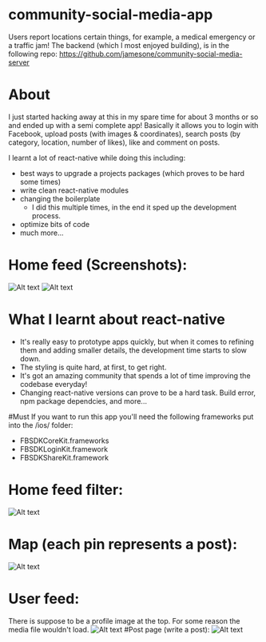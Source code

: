# community-social-media-app
Users report locations certain things, for example, a medical emergency or a traffic jam!
The backend (which I most enjoyed building), is in the following repo:
https://github.com/jamesone/community-social-media-server

# About
I just started hacking away at this in my spare time for about 3 months or so and ended up with a semi complete app!
Basically it allows you to login with Facebook, upload posts (with images & coordinates), search posts (by category, location, number of likes), like and comment on posts.

I learnt a lot of react-native while doing this including:
- best ways to upgrade a projects packages (which proves to be hard some times)
- write clean react-native modules
- changing the boilerplate
  + I did this multiple times, in the end it sped up the development process.
- optimize bits of code
- much more...

# Home feed (Screenshots):
![Alt text](app_screenshots/home_feed.png?raw=true "Home feed")
![Alt text](app_screenshots/home_feed_image.png?raw=true "Home feed with image")

# What I learnt about react-native
- It's really easy to prototype apps quickly, but when it comes to refining them and adding smaller details, the development time starts to slow down. 
- The styling is quite hard, at first, to get right.
- It's got an amazing community that spends a lot of time improving the codebase everyday!
- Changing react-native versions can prove to be a hard task. Build error, npm package dependcies, and more...

#Must
If you want to run this app you'll need the following frameworks put into the /ios/ folder:
- FBSDKCoreKit.frameworks
- FBSDKLoginKit.framework
- FBSDKShareKit.framework

# Home feed filter:
![Alt text](app_screenshots/filter_home_feed.png?raw=true "Home feed filter component")
# Map (each pin represents a post):
![Alt text](app_screenshots/map_view.png?raw=true "Map page with pins")
# User feed:
There is suppose to be a profile image at the top. For some reason the media file wouldn't load.
![Alt text](app_screenshots/user_feed.png?raw=true "User feed")
#Post page (write a post):
![Alt text](app_screenshots/post_page.png?raw=true "Write a post")


